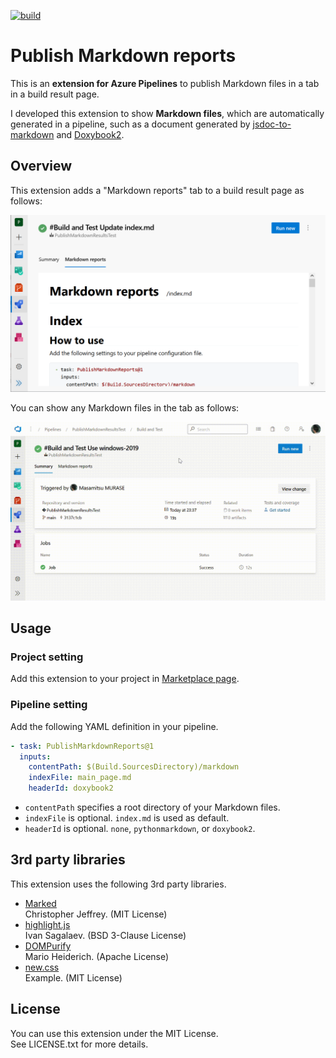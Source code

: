 [![build](https://github.com/masamitsu-murase/publish_markdown_reports/actions/workflows/build.yml/badge.svg?branch=main)](https://github.com/masamitsu-murase/publish_markdown_reports/actions/workflows/build.yml)

# Publish Markdown reports

This is an **extension for Azure Pipelines** to publish Markdown files in a tab in a build result page.

I developed this extension to show **Markdown files**, which are automatically generated in a pipeline, such as a document generated by [jsdoc-to-markdown](https://github.com/jsdoc2md/jsdoc-to-markdown) and [Doxybook2](https://github.com/matusnovak/doxybook2).

## Overview

This extension adds a "Markdown reports" tab to a build result page as follows:

![Screenshot](images/screenshot.png)

You can show any Markdown files in the tab as follows:

![Movie](images/screenshot_movie.gif)

## Usage

### Project setting

Add this extension to your project in [Marketplace page](https://marketplace.visualstudio.com/items?itemName=MasamitsuMurase.publish-markdown-reports).

### Pipeline setting

Add the following YAML definition in your pipeline.

```yaml
- task: PublishMarkdownReports@1
  inputs:
    contentPath: $(Build.SourcesDirectory)/markdown
    indexFile: main_page.md
    headerId: doxybook2
```

* `contentPath` specifies a root directory of your Markdown files.  
* `indexFile` is optional. `index.md` is used as default.
* `headerId` is optional. `none`, `pythonmarkdown`, or `doxybook2`.

## 3rd party libraries

This extension uses the following 3rd party libraries.

* [Marked](https://github.com/markedjs/marked)  
  Christopher Jeffrey. (MIT License)
* [highlight.js](https://highlightjs.org/)  
  Ivan Sagalaev. (BSD 3-Clause License)
* [DOMPurify](https://github.com/cure53/DOMPurify)  
  Mario Heiderich. (Apache License)
* [new.css](https://newcss.net/)  
  Example. (MIT License)

## License

You can use this extension under the MIT License.  
See LICENSE.txt for more details.
